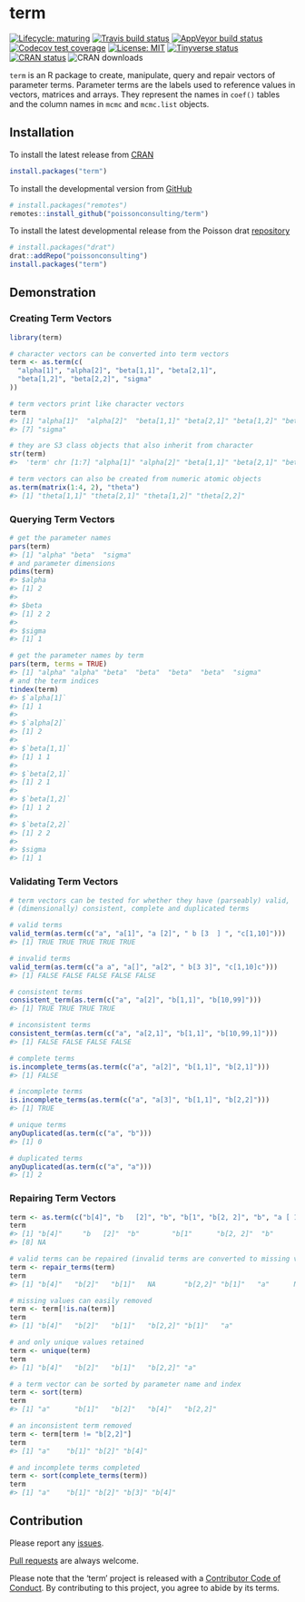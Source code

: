 
<!-- README.md is generated from README.Rmd. Please edit that file -->

# term

<!-- badges: start -->

[![Lifecycle:
maturing](https://img.shields.io/badge/lifecycle-maturing-blue.svg)](https://www.tidyverse.org/lifecycle/#maturing)
[![Travis build
status](https://travis-ci.com/poissonconsulting/term.svg?branch=master)](https://travis-ci.com/poissonconsulting/term)
[![AppVeyor build
status](https://ci.appveyor.com/api/projects/status/github/poissonconsulting/term?branch=master&svg=true)](https://ci.appveyor.com/project/poissonconsulting/term)
[![Codecov test
coverage](https://codecov.io/gh/poissonconsulting/term/branch/master/graph/badge.svg)](https://codecov.io/gh/poissonconsulting/term?branch=master)
[![License:
MIT](https://img.shields.io/badge/License-MIT-green.svg)](https://opensource.org/licenses/MIT)
[![Tinyverse
status](https://tinyverse.netlify.com/badge/term)](https://CRAN.R-project.org/package=term)
[![CRAN
status](https://www.r-pkg.org/badges/version/term)](https://cran.r-project.org/package=term)
![CRAN downloads](http://cranlogs.r-pkg.org/badges/term)
<!-- badges: end -->

`term` is an R package to create, manipulate, query and repair vectors
of parameter terms. Parameter terms are the labels used to reference
values in vectors, matrices and arrays. They represent the names in
`coef()` tables and the column names in `mcmc` and `mcmc.list` objects.

## Installation

To install the latest release from [CRAN](https://cran.r-project.org)

``` r
install.packages("term")
```

To install the developmental version from
[GitHub](https://github.com/poissonconsulting/term)

``` r
# install.packages("remotes")
remotes::install_github("poissonconsulting/term")
```

To install the latest developmental release from the Poisson drat
[repository](https://github.com/poissonconsulting/drat)

``` r
# install.packages("drat")
drat::addRepo("poissonconsulting")
install.packages("term")
```

## Demonstration

### Creating Term Vectors

``` r
library(term)

# character vectors can be converted into term vectors
term <- as.term(c(
  "alpha[1]", "alpha[2]", "beta[1,1]", "beta[2,1]",
  "beta[1,2]", "beta[2,2]", "sigma"
))

# term vectors print like character vectors
term
#> [1] "alpha[1]"  "alpha[2]"  "beta[1,1]" "beta[2,1]" "beta[1,2]" "beta[2,2]"
#> [7] "sigma"

# they are S3 class objects that also inherit from character
str(term)
#>  'term' chr [1:7] "alpha[1]" "alpha[2]" "beta[1,1]" "beta[2,1]" "beta[1,2]" ...

# term vectors can also be created from numeric atomic objects
as.term(matrix(1:4, 2), "theta")
#> [1] "theta[1,1]" "theta[2,1]" "theta[1,2]" "theta[2,2]"
```

### Querying Term Vectors

``` r
# get the parameter names
pars(term)
#> [1] "alpha" "beta"  "sigma"
# and parameter dimensions
pdims(term)
#> $alpha
#> [1] 2
#> 
#> $beta
#> [1] 2 2
#> 
#> $sigma
#> [1] 1

# get the parameter names by term
pars(term, terms = TRUE)
#> [1] "alpha" "alpha" "beta"  "beta"  "beta"  "beta"  "sigma"
# and the term indices
tindex(term)
#> $`alpha[1]`
#> [1] 1
#> 
#> $`alpha[2]`
#> [1] 2
#> 
#> $`beta[1,1]`
#> [1] 1 1
#> 
#> $`beta[2,1]`
#> [1] 2 1
#> 
#> $`beta[1,2]`
#> [1] 1 2
#> 
#> $`beta[2,2]`
#> [1] 2 2
#> 
#> $sigma
#> [1] 1
```

### Validating Term Vectors

``` r
# term vectors can be tested for whether they have (parseably) valid,
# (dimensionally) consistent, complete and duplicated terms

# valid terms
valid_term(as.term(c("a", "a[1]", "a [2]", " b [3  ] ", "c[1,10]")))
#> [1] TRUE TRUE TRUE TRUE TRUE

# invalid terms
valid_term(as.term(c("a a", "a[]", "a[2", " b[3 3]", "c[1,10]c")))
#> [1] FALSE FALSE FALSE FALSE FALSE

# consistent terms
consistent_term(as.term(c("a", "a[2]", "b[1,1]", "b[10,99]")))
#> [1] TRUE TRUE TRUE TRUE

# inconsistent terms
consistent_term(as.term(c("a", "a[2,1]", "b[1,1]", "b[10,99,1]")))
#> [1] FALSE FALSE FALSE FALSE

# complete terms
is.incomplete_terms(as.term(c("a", "a[2]", "b[1,1]", "b[2,1]")))
#> [1] FALSE

# incomplete terms
is.incomplete_terms(as.term(c("a", "a[3]", "b[1,1]", "b[2,2]")))
#> [1] TRUE

# unique terms
anyDuplicated(as.term(c("a", "b")))
#> [1] 0

# duplicated terms
anyDuplicated(as.term(c("a", "a")))
#> [1] 2
```

### Repairing Term Vectors

``` r
term <- as.term(c("b[4]", "b   [2]", "b", "b[1", "b[2, 2]", "b", "a [ 1 ] ", NA))
term
#> [1] "b[4]"     "b   [2]"  "b"        "b[1"      "b[2, 2]"  "b"        "a [ 1 ] "
#> [8] NA

# valid terms can be repaired (invalid terms are converted to missing values)
term <- repair_terms(term)
term
#> [1] "b[4]"   "b[2]"   "b[1]"   NA       "b[2,2]" "b[1]"   "a"      NA

# missing values can easily removed
term <- term[!is.na(term)]
term
#> [1] "b[4]"   "b[2]"   "b[1]"   "b[2,2]" "b[1]"   "a"

# and only unique values retained
term <- unique(term)
term
#> [1] "b[4]"   "b[2]"   "b[1]"   "b[2,2]" "a"

# a term vector can be sorted by parameter name and index
term <- sort(term)
term
#> [1] "a"      "b[1]"   "b[2]"   "b[4]"   "b[2,2]"

# an inconsistent term removed
term <- term[term != "b[2,2]"]
term
#> [1] "a"    "b[1]" "b[2]" "b[4]"

# and incomplete terms completed
term <- sort(complete_terms(term))
term
#> [1] "a"    "b[1]" "b[2]" "b[3]" "b[4]"
```

## Contribution

Please report any
[issues](https://github.com/poissonconsulting/term/issues).

[Pull requests](https://github.com/poissonconsulting/term/pulls) are
always welcome.

Please note that the ‘term’ project is released with a [Contributor Code
of
Conduct](https://poissonconsulting.github.io/term/CODE_OF_CONDUCT.html).
By contributing to this project, you agree to abide by its terms.
